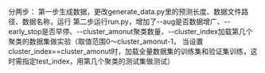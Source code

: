 分两步：
第一步生成数据，更改generate_data.py里的预测长度、数据文件路径、数据名称，运行
第二步运行run.py，增加了--aug是否数据增广、--early_stop是否早停、--cluster_amonut聚类数量、--cluster_index加载第几个聚类的数据集做实验（取值范围0～cluster_amonut-1， 当设置cluster_index==cluster_amonut时，加载全量数据集的训练集和验证集训练，这时需指定test_index，用第几个聚类的测试集做测试）
